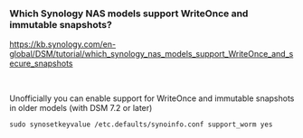 ### Which Synology NAS models support WriteOnce and immutable snapshots?
https://kb.synology.com/en-global/DSM/tutorial/which_synology_nas_models_support_WriteOnce_and_secure_snapshots

<br>

Unofficially you can enable support for WriteOnce and immutable snapshots in older models (with DSM 7.2 or later)
```
sudo synosetkeyvalue /etc.defaults/synoinfo.conf support_worm yes
```

